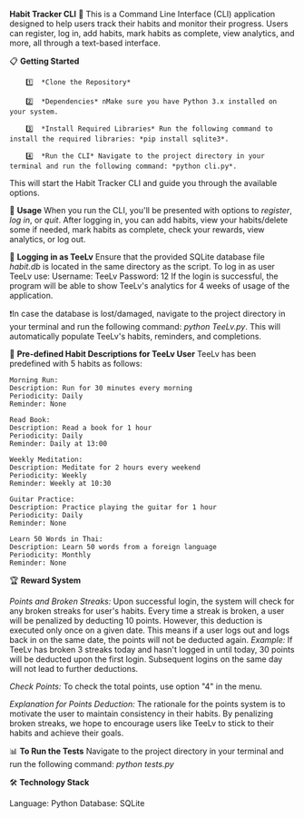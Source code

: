 **Habit Tracker CLI** 🎯
    This is a Command Line Interface (CLI) application designed to help users track their habits and monitor their progress. Users can register, log in, add habits, mark habits as complete, view analytics, and more, all through a text-based interface.

📋 **Getting Started**

        1️⃣  *Clone the Repository*
   
        2️⃣  *Dependencies* nMake sure you have Python 3.x installed on your system.
   
        3️⃣  *Install Required Libraries* Run the following command to install the required libraries: *pip install sqlite3*.
   
        4️⃣  *Run the CLI* Navigate to the project directory in your terminal and run the following command: *python cli.py*.
   
This will start the Habit Tracker CLI and guide you through the available options.

📖 **Usage**
When you run the CLI, you'll be presented with options to *register*, *log in*, or *quit*.
After logging in, you can add habits, view your habits/delete some if needed, mark habits as complete, check your rewards, view analytics, or log out.

🔑 **Logging in as TeeLv**
Ensure that the provided SQLite database file *habit.db* is located in the same directory as the script. To log in as user TeeLv use:
    Username: TeeLv
    Password: 12
If the login is successful, the program will be able to show TeeLv's analytics for 4 weeks of usage of the application. 
   
❗In case the database is lost/damaged, navigate to the project directory in your terminal and run the following command: *python TeeLv.py*. This will automatically populate TeeLv's habits, reminders, and completions.

📜 **Pre-defined Habit Descriptions for TeeLv User**
TeeLv has been predefined with 5 habits as follows:

    Morning Run:
    Description: Run for 30 minutes every morning
    Periodicity: Daily
    Reminder: None
   
    Read Book:
    Description: Read a book for 1 hour
    Periodicity: Daily
    Reminder: Daily at 13:00
   
    Weekly Meditation:
    Description: Meditate for 2 hours every weekend
    Periodicity: Weekly
    Reminder: Weekly at 10:30
   
    Guitar Practice:
    Description: Practice playing the guitar for 1 hour
    Periodicity: Daily
    Reminder: None
   
    Learn 50 Words in Thai:
    Description: Learn 50 words from a foreign language
    Periodicity: Monthly
    Reminder: None

🏆 **Reward System**

*Points and Broken Streaks:*
Upon successful login, the system will check for any broken streaks for user's habits. Every time a streak is broken, a user will be penalized by deducting 10 points. However, this deduction is executed only once on a given date. This means if a user logs out and logs back in on the same date, the points will not be deducted again. *Example:* If TeeLv has broken 3 streaks today and hasn't logged in until today, 30 points will be deducted upon the first login. Subsequent logins on the same day will not lead to further deductions.
   
*Check Points:*
To check the total points, use option "4" in the menu.
   
*Explanation for Points Deduction:*
The rationale for the points system is to motivate the user to maintain consistency in their habits. By penalizing broken streaks, we hope to encourage users like TeeLv to stick to their habits and achieve their goals.

📊 **To Run the Tests**
Navigate to the project directory in your terminal and run the following command: *python tests.py*

🛠 **Technology Stack**

Language: Python
Database: SQLite
